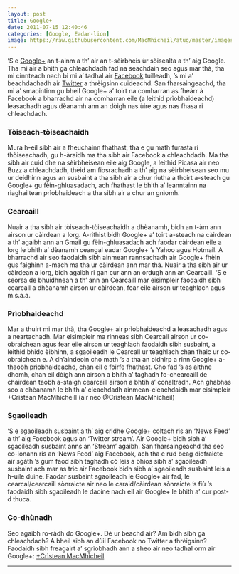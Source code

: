 ```yaml
---
layout: post
title: Google+
date: 2011-07-15 12:40:46
categories: [Google, Eadar-lion]
image: https://raw.githubusercontent.com/MacMhicheil/atug/master/images/google-plus-logo.png
---
```


‘S e [Google+](https://web.archive.org/web/20160407223511/http://plus.google.com/)  an t-ainm a th’ air an t-sèirbheis ùr sòisealta a th’ aig Google. Tha  mi air a bhith ga chleachdadh fad na seachdain seo agus mar thà, tha mi  cinnteach nach bi mi a’ tadhal air [Facebook](https://web.archive.org/web/20160407223511/http://cristean-macmhicheil.co.uk/?offset=1346191195000) tuilleadh, ’s mi a’ beachdachadh air [Twitter](https://web.archive.org/web/20160407223511/http://cristean-macmhicheil.co.uk/?offset=1346191195000)  a thrèigsinn cuideachd. San fharsaingeachd, tha mi a’ smaointinn gu  bheil Google+ a’ toirt na comharran as fheàrr à Facebook a bharrachd air  na comharran eile (a leithid prìobhaideachd) leasachadh agus dèanamh  ann an dòigh nas ùire agus nas fhasa ri chleachdadh.

<!--more-->

### Tòiseach-tòiseachaidh

Mura h-eil sibh air a fheuchainn fhathast, tha e gu math furasta ri  thòiseachadh, gu h-àraidh ma tha sibh air Facebook a chleachdadh. Ma tha  sibh air cuid dhe na sèirbheisean eile aig Google, a leithid Picasa air  neo Buzz a chleachdadh, thèid am fiosrachadh a th’ aig na sèirbheisean  seo mu ur deidhinn agus an susbaint a tha sibh air a chur riutha a  thoirt a-steach gu Google+ gu fèin-ghluasadach, ach fhathast le bhith a’  leanntainn na riaghailtean prìobhaideach a tha sibh air a chur an  gnìomh.

### Cearcaill

Nuair a tha sibh air tòiseach-tòiseachaidh a dhèanamh, bidh an t-àm  ann airson ur càirdean a lorg. A-rithist bidh Google+ a’ toirt a-steach  na càirdean a th’ agaibh ann an Gmail gu fèin-ghluasadach ach faodar  càirdean eile a lorg le bhith a’ dèanamh ceangal eadar Google+ ’s Yahoo  agus Hotmail. A bharrachd air seo faodaidh sibh ainmean rannsachadh air  Google+ fhèin gus faighinn a-mach ma tha ur càirdean ann mar thà. Nuair a  tha sibh air ur càirdean a lorg, bidh agaibh ri gan cur ann an ordugh  ann an Cearcaill. ‘S e seòrsa de bhuidhnean a th’ ann an Cearcaill mar  eisimpleir faodaidh sibh cearcall a dhèanamh airson ur càirdean, fear  eile airson ur teaghlach agus m.s.a.a.

### Prìobhaideachd

Mar a thuirt mi mar thà, tha Google+ air prìobhaideachd a leasachadh  agus a neartachadh. Mar eisimpleir ma rinneas sibh Cearcall airson ur  co-obraichean agus fear eile airson ur teaghlach faodaidh sibh susbaint,  a leithid bhido èibhinn, a sgaoileadh le Cearcall ur teaghlach chan  fhaic ur co-obraichean e. A dh’aindeoin cho math ’s a tha an oidhirp a  rinn Google+ a-thaobh prìobhaideachd, chan eil e foirfe fhathast. Cho  fad ’s as aithne dhomh, chan eil dòigh ann airson a bhith a’ taghadh  fo-chearcaill de chàirdean taobh a-staigh cearcaill airson a bhtih a’  conaltradh. Ach ghabhas seo a dhèanamh le bhith a’ cleachdadh  ainmean-cleachdaidh mar eisimpleir +Crìstean MacMhìcheill (air neo  @Crìstean MacMhìcheil)

### Sgaoileadh

‘S e sgaoileadh susbaint a th’ aig cridhe Google+ coltach ris an  ‘News Feed’ a th’ aig Facebook agus an ‘Twitter stream’. Air Google+  bidh sibh a’ sgaoileadh susbaint anns an ‘Stream’ agaibh. San  fharsaingeachd tha seo co-ionann ris an ‘News Feed’ aig Facebook, ach  tha e rud beag diofraicte air sgàth ’s gum faod sibh taghadh cò leis a  bhios sibh a’ sgaoileadh susbaint ach mar as tric air Facebook bidh sibh  a’ sgaoileadh susbaint leis a h-uile duine. Faodar susbaint sgaoileadh  le Google+ air fad, le cearcal/cearcaill sònraicte air neo le  caraid/càirdean sònraicte ’s fiù ’s faodaidh sibh sgaoileadh le daoine  nach eil air Google+ le bhith a’ cur post-d thuca.

### Co-dhùnadh

Seo agaibh ro-ràdh do Google+. Dè ur beachd air? Am bidh sibh ga  chleachdadh? A bheil sibh an dùil Facebook no Twitter a thrèigsinn?  Faodaidh sibh freagairt a’ sgrìobhadh ann a sheo air neo tadhal orm air  Google+: [+Crìstean MacMhìcheil](https://web.archive.org/web/20160407223511/https://plus.google.com/105752088430578469962)

------
